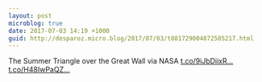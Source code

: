 ```yaml
---
layout: post
microblog: true
date: 2017-07-03 14:19 +1000
guid: http://desparoz.micro.blog/2017/07/03/t881729004872585217.html
---
```

The Summer Triangle over the Great Wall   via NASA [t.co/9iJbDiixR...](https://t.co/9iJbDiixRH) [t.co/H48IwPaQZ...](https://t.co/H48IwPaQZA)
